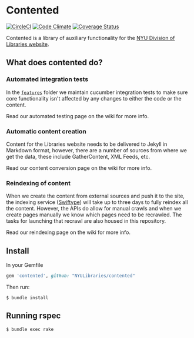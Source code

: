 # Contented

[![CircleCI](https://circleci.com/gh/NYULibraries/contented.svg?style=svg)](https://circleci.com/gh/NYULibraries/contented)
[![Code Climate](https://codeclimate.com/github/NYULibraries/contented/badges/gpa.svg)](https://codeclimate.com/github/NYULibraries/contented)
[![Coverage Status](https://coveralls.io/repos/github/NYULibraries/contented/badge.svg?branch=master)](https://coveralls.io/github/NYULibraries/contented?branch=master)

Contented is a library of auxiliary functionality for the [NYU Division of Libraries website](/NYULibraries/library.nyu.edu).

## What does contented do?

### Automated integration tests

In the [`features`](features) folder we maintain cucumber integration tests to make sure core functionality isn't affected by any changes to either the code or the content.

Read our automated testing page on the wiki for more info.

### Automatic content creation

Content for the Libraries website needs to be delivered to Jekyll in Markdown format, however, there are a number of sources from where we get the data, these include GatherContent, XML Feeds, etc.

Read our content conversion page on the wiki for more info.

### Reindexing of content

When we create the content from external sources and push it to the site, the indexing service ([Swiftype](https://swiftype.com/documentation/overview)) will take up to three days to fully reindex all the content. However, the APIs do allow for manual crawls and when we create pages manually we know which pages need to be recrawled. The tasks for launching that recrawl are also housed in this repository.

Read our reindexing page on the wiki for more info.

## Install

In your Gemfile

```ruby
gem 'contented', github: "NYULibraries/contented"
```

Then run:

```shell
$ bundle install
```

## Running rspec

```shell
$ bundle exec rake
```
